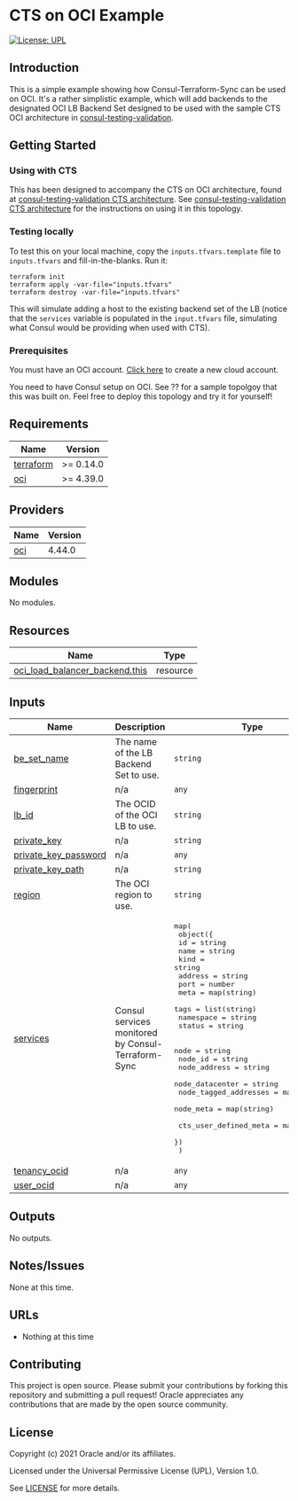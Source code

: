 # CTS on OCI Example

[![License: UPL](https://img.shields.io/badge/license-UPL-green)](https://img.shields.io/badge/license-UPL-green)

## Introduction
This is a simple example showing how Consul-Terraform-Sync can be used on OCI.  It's a rather simplistic example, which will add backends to the designated OCI LB Backend Set designed to be used with the sample CTS OCI architecture in [consul-testing-validation](https://github.com/oracle-devrel/consul-testing-validation).

## Getting Started
### Using with CTS
This has been designed to accompany the CTS on OCI architecture, found at [consul-testing-validation CTS architecture](https://github.com/oracle-devrel/consul-testing-validation/terraform_cts).  See [consul-testing-validation CTS architecture](https://github.com/oracle-devrel/consul-testing-validation/terraform_cts) for the instructions on using it in this topology.

### Testing locally
To test this on your local machine, copy the `inputs.tfvars.template` file to `inputs.tfvars` and fill-in-the-blanks.  Run it:

```
terraform init
terraform apply -var-file="inputs.tfvars"
terraform destroy -var-file="inputs.tfvars"
```

This will simulate adding a host to the existing backend set of the LB (notice that the `services` variable is populated in the `input.tfvars` file, simulating what Consul would be providing when used with CTS).

### Prerequisites
You must have an OCI account.  [Click here](https://www.oracle.com/cloud/free/?source=:ow:o:s:nav::DevoGetStarted&intcmp=:ow:o:s:nav::DevoGetStarted) to create a new cloud account.

You need to have Consul setup on OCI.  See ?? for a sample topolgoy that this was built on.  Feel free to deploy this topology and try it for yourself!

## Requirements

| Name | Version |
|------|---------|
| <a name="requirement_terraform"></a> [terraform](#requirement\_terraform) | >= 0.14.0 |
| <a name="requirement_oci"></a> [oci](#requirement\_oci) | >= 4.39.0 |

## Providers

| Name | Version |
|------|---------|
| <a name="provider_oci"></a> [oci](#provider\_oci) | 4.44.0 |

## Modules

No modules.

## Resources

| Name | Type |
|------|------|
| [oci_load_balancer_backend.this](https://registry.terraform.io/providers/hashicorp/oci/latest/docs/resources/load_balancer_backend) | resource |

## Inputs

| Name | Description | Type | Default | Required |
|------|-------------|------|---------|:--------:|
| <a name="input_be_set_name"></a> [be\_set\_name](#input\_be\_set\_name) | The name of the LB Backend Set to use. | `string` | n/a | yes |
| <a name="input_fingerprint"></a> [fingerprint](#input\_fingerprint) | n/a | `any` | n/a | yes |
| <a name="input_lb_id"></a> [lb\_id](#input\_lb\_id) | The OCID of the OCI LB to use. | `string` | n/a | yes |
| <a name="input_private_key"></a> [private\_key](#input\_private\_key) | n/a | `string` | `""` | no |
| <a name="input_private_key_password"></a> [private\_key\_password](#input\_private\_key\_password) | n/a | `any` | n/a | yes |
| <a name="input_private_key_path"></a> [private\_key\_path](#input\_private\_key\_path) | n/a | `string` | `""` | no |
| <a name="input_region"></a> [region](#input\_region) | The OCI region to use. | `string` | n/a | yes |
| <a name="input_services"></a> [services](#input\_services) | Consul services monitored by Consul-Terraform-Sync | <pre>map(<br>    object({<br>      id        = string<br>      name      = string<br>      kind      = string<br>      address   = string<br>      port      = number<br>      meta      = map(string)<br>      tags      = list(string)<br>      namespace = string<br>      status    = string<br><br>      node                  = string<br>      node_id               = string<br>      node_address          = string<br>      node_datacenter       = string<br>      node_tagged_addresses = map(string)<br>      node_meta             = map(string)<br><br>      cts_user_defined_meta = map(string)<br>    })<br>  )</pre> | n/a | yes |
| <a name="input_tenancy_ocid"></a> [tenancy\_ocid](#input\_tenancy\_ocid) | n/a | `any` | n/a | yes |
| <a name="input_user_ocid"></a> [user\_ocid](#input\_user\_ocid) | n/a | `any` | n/a | yes |

## Outputs

No outputs.

## Notes/Issues
None at this time.

## URLs
* Nothing at this time

## Contributing
This project is open source.  Please submit your contributions by forking this repository and submitting a pull request!  Oracle appreciates any contributions that are made by the open source community.

## License
Copyright (c) 2021 Oracle and/or its affiliates.

Licensed under the Universal Permissive License (UPL), Version 1.0.

See [LICENSE](LICENSE) for more details.
